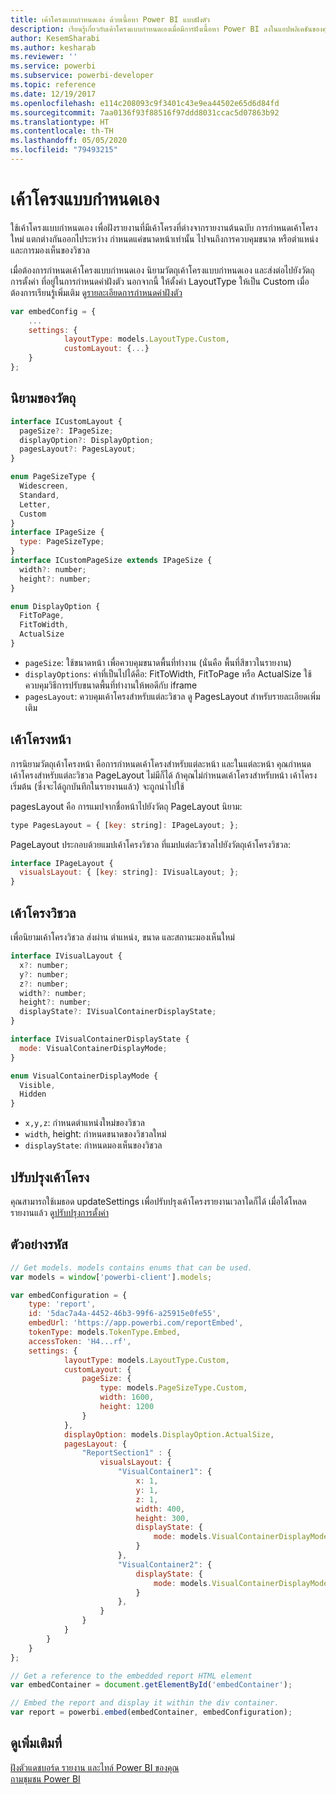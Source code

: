 ```yaml
---
title: เค้าโครงแบบกำหนดเอง ด้วยเนื้อหา Power BI แบบฝังตัว
description: เรียนรู้เกี่ยวกับเค้าโครงแบบกำหนดเองเมื่อมีการฝังเนื้อหา Power BI ลงในแอปพลิเคชันของคุณ
author: KesemSharabi
ms.author: kesharab
ms.reviewer: ''
ms.service: powerbi
ms.subservice: powerbi-developer
ms.topic: reference
ms.date: 12/19/2017
ms.openlocfilehash: e114c208093c9f3401c43e9ea44502e65d6d84fd
ms.sourcegitcommit: 7aa0136f93f88516f97ddd8031ccac5d07863b92
ms.translationtype: HT
ms.contentlocale: th-TH
ms.lasthandoff: 05/05/2020
ms.locfileid: "79493215"
---
```

# <a name="custom-layouts"></a>เค้าโครงแบบกำหนดเอง

ใช้เค้าโครงแบบกำหนดเอง เพื่อฝังรายงานที่มีเค้าโครงที่ต่างจากรายงานต้นฉบับ การกำหนดเค้าโครงใหม่ แตกต่างกันออกไประหว่าง กำหนดแค่ขนาดหน้าเท่านั้น ไปจนถึงการควบคุมขนาด หรือตำแหน่ง และการมองเห็นของวิชวล

เมื่อต้องการกำหนดเค้าโครงแบบกำหนดเอง นิยามวัตถุเค้าโครงแบบกำหนดเอง และส่งต่อไปยังวัตถุการตั้งค่า ที่อยู่ในการกำหนดค่าฝังตัว นอกจากนี้ ให้ตั้งค่า LayoutType ให้เป็น Custom เมื่อต้องการเรียนรู้เพิ่มเติม ดู[รายละเอียดการกำหนดค่าฝังตัว](https://github.com/Microsoft/PowerBI-JavaScript/wiki/Embed-Configuration-Details)

```javascript
var embedConfig = {
    ...
    settings: {
            layoutType: models.LayoutType.Custom,
            customLayout: {...}
    }
};
```

## <a name="object-definition"></a>นิยามของวัตถุ

```javascript
interface ICustomLayout {
  pageSize?: IPageSize;
  displayOption?: DisplayOption;
  pagesLayout?: PagesLayout;
}

enum PageSizeType {
  Widescreen,
  Standard,
  Letter,
  Custom
}
interface IPageSize {
  type: PageSizeType;
}
interface ICustomPageSize extends IPageSize {
  width?: number;
  height?: number;
}

enum DisplayOption {
  FitToPage,
  FitToWidth,
  ActualSize
}
```

- `pageSize`: ใช้ขนาดหน้า เพื่อควบคุมขนาดพื้นที่ทำงาน (นั่นคือ พื้นที่สีขาวในรายงาน)
- `displayOptions`: ค่าที่เป็นไปได้คือ: FitToWidth, FitToPage หรือ ActualSize ใช้ควบคุมวิธีการปรับขนาดพื้นที่ทำงานให้พอดีกับ iframe
- `pagesLayout`: ควบคุมเค้าโครงสำหรับแต่ละวิชวล ดู PagesLayout สำหรับรายละเอียดเพิ่มเติม

## <a name="pages-layout"></a>เค้าโครงหน้า

การนิยามวัตถุเค้าโครงหน้า คือการกำหนดเค้าโครงสำหรับแต่ละหน้า และในแต่ละหน้า คุณกำหนดเค้าโครงสำหรับแต่ละวิชวล
PageLayout ไม่มีก็ได้ ถ้าคุณไม่กำหนดเค้าโครงสำหรับหน้า เค้าโครงเริ่มต้น (ซึ่งจะได้ถูกบันทึกในรายงานแล้ว) จะถูกนำไปใช้

pagesLayout คือ การแมปจากชื่อหน้าไปยังวัตถุ PageLayout นิยาม:

```javascript
type PagesLayout = { [key: string]: IPageLayout; };
```

PageLayout ประกอบด้วยแมปเค้าโครงวิชวล ที่แมปแต่ละวิชวลไปยังวัตถุเค้าโครงวิชวล:

```javascript
interface IPageLayout {
  visualsLayout: { [key: string]: IVisualLayout; };
}
```

## <a name="visual-layout"></a>เค้าโครงวิชวล

เพื่อนิยามเค้าโครงวิชวล ส่งผ่าน ตำแหน่ง, ขนาด และสถานะมองเห็นใหม่

```javascript
interface IVisualLayout {
  x?: number;
  y?: number;
  z?: number;
  width?: number;
  height?: number;
  displayState?: IVisualContainerDisplayState;
}

interface IVisualContainerDisplayState {
  mode: VisualContainerDisplayMode;
}

enum VisualContainerDisplayMode {
  Visible,
  Hidden
}
```

- `x,y,z`: กำหนดตำแหน่งใหม่ของวิชวล
- `width`, height: กำหนดขนาดของวิชวลใหม่
- `displayState`: กำหนดมองเห็นของวิชวล

## <a name="update-layout"></a>ปรับปรุงเค้าโครง

คุณสามารถใช้เมธอด updateSettings เพื่อปรับปรุงเค้าโครงรายงานเวลาใดก็ได้ เมื่อได้โหลดรายงานแล้ว ดู[ปรับปรุงการตั้งค่า](https://github.com/Microsoft/PowerBI-JavaScript/wiki/Update-Settings)

## <a name="code-example"></a>ตัวอย่างรหัส

```javascript
// Get models. models contains enums that can be used.
var models = window['powerbi-client'].models;

var embedConfiguration = {
    type: 'report',
    id: '5dac7a4a-4452-46b3-99f6-a25915e0fe55',
    embedUrl: 'https://app.powerbi.com/reportEmbed',
    tokenType: models.TokenType.Embed,
    accessToken: 'H4...rf',
    settings: {
            layoutType: models.LayoutType.Custom,
            customLayout: {
                pageSize: {
                    type: models.PageSizeType.Custom,
                    width: 1600,
                    height: 1200
                }
            },
            displayOption: models.DisplayOption.ActualSize,
            pagesLayout: {
                "ReportSection1" : {
                    visualsLayout: {
                        "VisualContainer1": {
                            x: 1,
                            y: 1,
                            z: 1,
                            width: 400,
                            height: 300,
                            displayState: {
                                mode: models.VisualContainerDisplayMode.Visible
                            }
                        },
                        "VisualContainer2": {
                            displayState: {
                                mode: models.VisualContainerDisplayMode.Hidden
                            }
                        },
                    }
                }
            }
        }
    }
};

// Get a reference to the embedded report HTML element
var embedContainer = document.getElementById('embedContainer');

// Embed the report and display it within the div container.
var report = powerbi.embed(embedContainer, embedConfiguration);
```

## <a name="see-also"></a>ดูเพิ่มเติมที่

[ฝังตัวแดชบอร์ด รายงาน และไทล์ Power BI ของคุณ](embed-sample-for-customers.md)   
[ถามชุมชน Power BI](https://community.powerbi.com/)
